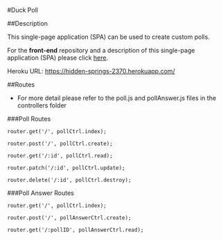 #Duck Poll

##Description

This single-page application (SPA) can be used to create custom polls.

For the **front-end** repository and a description of this single-page application (SPA) please click [here](https://github.com/TeamSurvey/survey-front-end).

Heroku URL: https://hidden-springs-2370.herokuapp.com/


##Routes

- For more detail please refer to the poll.js and pollAnswer.js files in the controllers folder

###Poll Routes

```
router.get('/', pollCtrl.index);

router.post('/', pollCtrl.create);

router.get('/:id', pollCtrl.read);

router.patch('/:id', pollCtrl.update);

router.delete('/:id', pollCtrl.destroy);
```

###Poll Answer Routes

```
router.get('/', pollCtrl.index);

router.post('/', pollAnswerCtrl.create);

router.get('/:pollID', pollAnswerCtrl.read);
```
